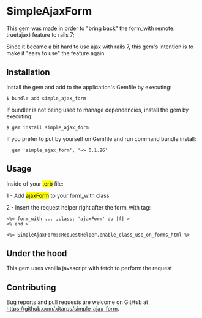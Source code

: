# SimpleAjaxForm

This gem was made in order to "bring back" the form_with remote: true(ajax) feature to rails 7;

Since it became a bit hard to use ajax with rails 7, this gem's intention is to make it "easy to use" the feature again

## Installation

Install the gem and add to the application's Gemfile by executing:

    $ bundle add simple_ajax_form

If bundler is not being used to manage dependencies, install the gem by executing:

    $ gem install simple_ajax_form

If you prefer to put by yourself on Gemfile and run command bundle install:
```
  gem 'simple_ajax_form', '~> 0.1.26'
```

## Usage
Inside of your <mark>.erb</mark> file:

1 - Add <mark>ajaxForm</mark> to your form_with class

2 - Insert the request helper right after the form_with tag:
```
<%= form_with ... ,class: 'ajaxForm' do |f| >
<% end >

<%= SimpleAjaxForm::RequestHelper.enable_class_use_on_forms_html %>
```

## Under the hood

This gem uses vanilla javascript with fetch to perform the request

## Contributing

Bug reports and pull requests are welcome on GitHub at https://github.com/xitarps/simple_ajax_form.
